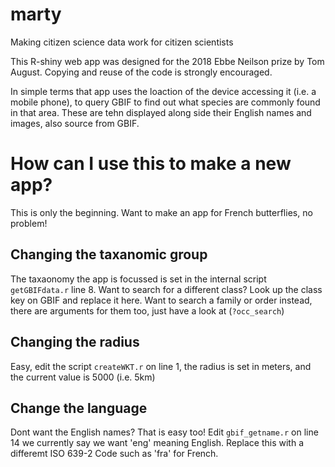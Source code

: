 # marty
Making citizen science data work for citizen scientists

This R-shiny web app was designed for the 2018 Ebbe Neilson prize by Tom August. Copying and reuse of the code is strongly encouraged.

In simple terms that app uses the loaction of the device accessing it (i.e. a mobile phone), to query GBIF to find out what species are commonly found in that area. These are tehn displayed along side their English names and images, also source from GBIF.

# How can I use this to make a new app?

This is only the beginning. Want to make an app for French butterflies, no problem!

## Changing the taxanomic group

The taxaonomy the app is focussed is set in the internal script `getGBIFdata.r` line 8. Want to search for a different class? Look up the class key on GBIF and replace it here. Want to search a family or order instead, there are arguments for them too, just have a look at (`?occ_search`)

## Changing the radius

Easy, edit the script `createWKT.r` on line 1, the radius is set in meters, and the current value is 5000 (i.e. 5km)

## Change the language

Dont want the English names? That is easy too! Edit `gbif_getname.r` on line 14 we currently say we want 'eng' meaning English. Replace this with a differemt ISO 639-2 Code such as 'fra' for French.
